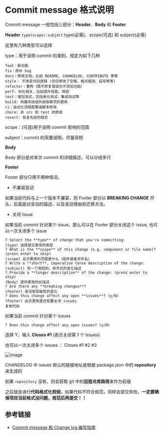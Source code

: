# Commit message 格式说明

Commit message 一般包括三部分：**Header**、**Body** 和 **Footer**

**Header** `type(scope):subject` type(必需)、scope(可选) 和 subject(必需)

这里有几种类型可以选择

type：用于说明 commit 的类别，规定为如下几种

```
feat：新功能
fix：修补 bug
docs：修改文档，比如 README, CHANGELOG, CONTRIBUTE 等等
style： 不改变代码逻辑 (仅仅修改了空格、格式缩进、逗号等等)
refactor：重构（既不修复错误也不添加功能）
perf: 优化相关，比如提升性能、体验
test：增加测试，包括单元测试、集成测试等
build: 构建系统或外部依赖项的更改
ci：自动化流程配置或脚本修改
chore: 非 src 和 test 的修改
revert: 恢复先前的提交
```

scope：(可选)用于说明 commit 影响的范围

subject：commit 的简要说明，尽量简短

**Body**

Body 部分是对本次 commit 的详细描述，可以分成多行

**Footer**

Footer 部分只用于两种情况。

- 不兼容变动

如果当前代码与上一个版本不兼容，则 Footer 部分以 **BREAKING CHANGE** 开头，后面是对变动的描述、以及变动理由和迁移方法。

- 关闭 Issue

如果当前 commit 针对某个 issue，那么可以在 Footer 部分关闭这个 issue, 也可以一次关闭多个 issue

```
? Select the **type** of change that you're committing:
(type) 选择提交更改的类型
? What is the **scope** of this change (e.g. component or file name)? (press enter to skip)
(scope) 此次更改的范围是什么（组件或者文件名）
? Write a **short**, imperative tense description of the change:
(subject) 写一个简短的，命令式的变化描述
? Provide a **longer description** of the change: (press enter to skip)
(Body) 提供更改的长描述
? Are there any **breaking changes**?
(Footer) 有没有突破性的变化
? Does this change affect any open **issues**? (y/N)
(Footer) 此次更改是否有要关闭 issues
复制代码
```

如果当前 commit 针对某个 issues

```
? Does this change affect any open issues? (y/N)
```

选择 Y，输入 **Closes #1** (表示关闭第 1 个 issues)

也可以一次关闭多个 issues ： Closes #1 #2 #3

![image](https://user-images.githubusercontent.com/21967852/99515349-cd07c000-29c7-11eb-96c2-913acdca8d55.png)

CHANGELOG 中 issues 默认的链接地址是根据 package.json 中的 **repository** 来生成的

如果 `repository` 没有，则会获取 git 中的**远程仓库路径**来作为前缀

之后就会进行**代码格式化校验**，如果代码不符合规范，同样会提交失败，**一定要确保项目当前格式没问题，规范后再提交！！**

## 参考链接

- [Commit message 和 Change log 编写指南](https://www.ruanyifeng.com/blog/2016/01/commit_message_change_log.html)
